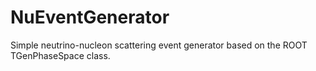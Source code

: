 # NuEventGenerator
Simple neutrino-nucleon scattering event generator based on the ROOT TGenPhaseSpace class.

